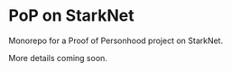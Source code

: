 # PoP on StarkNet

Monorepo for a Proof of Personhood project on StarkNet.

More details coming soon.
